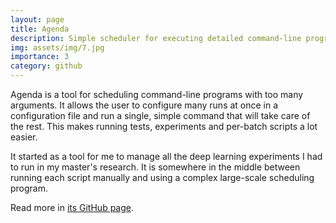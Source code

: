 ```yaml
---
layout: page
title: Agenda
description: Simple scheduler for executing detailed command-line programs
img: assets/img/7.jpg
importance: 3
category: github
---
```


Agenda is a tool for scheduling command-line
programs with too many arguments.  It allows
the user to configure many runs at once in a
configuration file and run a single, simple
command that will take care of the rest. This
makes running tests, experiments and
per-batch scripts a lot easier.

It started as a tool for me to manage all the
deep learning experiments I had to run in
my master's research. It is somewhere in the
middle between running each script manually
and using a complex large-scale scheduling
program.

Read more in [its GitHub page](https://github.com/almeidaraul/agenda/).
